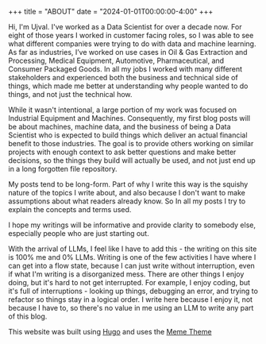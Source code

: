 +++
title = "ABOUT"
date = "2024-01-01T00:00:00-4:00"
+++

Hi, I'm Ujval. I've worked as a Data Scientist for over a decade now.  For eight of those years I worked in customer facing roles, so I was able to see what different companies were trying to do with data and machine learning. As far as industries, I’ve worked on use cases in Oil & Gas Extraction and Processing, Medical Equipment, Automotive, Pharmaceutical, and Consumer Packaged Goods. In all my jobs I worked with many different stakeholders and experienced both the business and technical side of things, which made me better at understanding why people wanted to do things, and not just the technical how. 

While it wasn't intentional, a large portion of my work was focused on Industrial Equipment and Machines.  Consequently, my first blog posts will be about machines, machine data, and the business of being a Data Scientist who is expected to build things which deliver an actual financial benefit to those industries.  The goal is to provide others working on similar projects with enough context to ask better questions and make better decisions, so the things they build will actually be used, and not just end up in a long forgotten file repository.

My posts tend to be long-form.  Part of why I write this way is the squishy nature of the topics I write about, and also because I don't want to make assumptions about what readers already know. So In all my posts I try to explain the concepts and terms used.

I hope my writings will be informative and provide clarity to somebody else, especially people who are just starting out.

With the arrival of LLMs, I feel like I have to add this - the writing on this site is 100% me and 0% LLMs. Writing is one of the few activities I have where I can get into a flow state, because I can just write without interruption, even if what I'm writing is a disorganized mess.  There are other things I enjoy doing, but it's hard to not get interrupted. For example, I enjoy coding, but it's full of interruptions - looking up things, debugging an error, and trying to refactor so things stay in a logical order.  I write here because I enjoy it, not because I have to, so there's no value in me using an LLM to write any part of this blog.

This website was built using [Hugo](https://gohugo.io/) and uses the [Meme Theme](https://github.com/reuixiy/hugo-theme-meme) 

